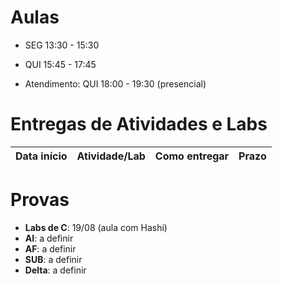 

# Aulas

* SEG 13:30 - 15:30
* QUI 15:45 - 17:45

* Atendimento: QUI 18:00 - 19:30 (presencial)

# Entregas de Atividades e Labs


| Data início | Atividade/Lab                     | Como entregar                                                         | Prazo              |
|-------------|-----------------------------------|-----------------------------------------------------------------------|--------------------|

# Provas

- **Labs de C**: 19/08 (aula com Hashi)
- **AI**: a definir
- **AF**: a definir
- **SUB**: a definir
- **Delta**: a definir